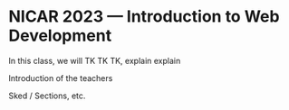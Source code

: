 # NICAR 2023 — Introduction to Web Development
In this class, we will TK TK TK, explain explain

Introduction of the teachers

Sked / Sections, etc.